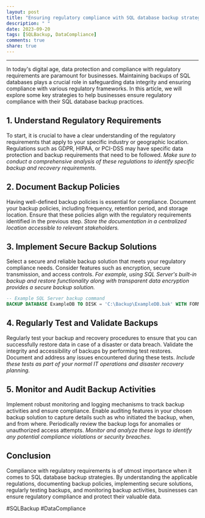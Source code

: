 ```yaml
---
layout: post
title: "Ensuring regulatory compliance with SQL database backup strategies"
description: " "
date: 2023-09-20
tags: [SQLBackup, DataCompliance]
comments: true
share: true
---
```

---

In today's digital age, data protection and compliance with regulatory requirements are paramount for businesses. Maintaining backups of SQL databases plays a crucial role in safeguarding data integrity and ensuring compliance with various regulatory frameworks. In this article, we will explore some key strategies to help businesses ensure regulatory compliance with their SQL database backup practices.

## 1. Understand Regulatory Requirements
To start, it is crucial to have a clear understanding of the regulatory requirements that apply to your specific industry or geographic location. Regulations such as GDPR, HIPAA, or PCI-DSS may have specific data protection and backup requirements that need to be followed. *Make sure to conduct a comprehensive analysis of these regulations to identify specific backup and recovery requirements.*

## 2. Document Backup Policies
Having well-defined backup policies is essential for compliance. Document your backup policies, including frequency, retention period, and storage location. Ensure that these policies align with the regulatory requirements identified in the previous step. *Store the documentation in a centralized location accessible to relevant stakeholders.*

## 3. Implement Secure Backup Solutions
Select a secure and reliable backup solution that meets your regulatory compliance needs. Consider features such as encryption, secure transmission, and access controls. *For example, using SQL Server's built-in backup and restore functionality along with transparent data encryption provides a secure backup solution.*

```sql
-- Example SQL Server backup command
BACKUP DATABASE ExampleDB TO DISK = 'C:\Backup\ExampleDB.bak' WITH FORMAT, COMPRESSION, ENCRYPTION(ALGORITHM = AES_256, SERVER CERTIFICATE = BackupCert);
```

## 4. Regularly Test and Validate Backups
Regularly test your backup and recovery procedures to ensure that you can successfully restore data in case of a disaster or data breach. Validate the integrity and accessibility of backups by performing test restores. Document and address any issues encountered during these tests. *Include these tests as part of your normal IT operations and disaster recovery planning.*

## 5. Monitor and Audit Backup Activities
Implement robust monitoring and logging mechanisms to track backup activities and ensure compliance. Enable auditing features in your chosen backup solution to capture details such as who initiated the backup, when, and from where. Periodically review the backup logs for anomalies or unauthorized access attempts. *Monitor and analyze these logs to identify any potential compliance violations or security breaches.*

## Conclusion
Compliance with regulatory requirements is of utmost importance when it comes to SQL database backup strategies. By understanding the applicable regulations, documenting backup policies, implementing secure solutions, regularly testing backups, and monitoring backup activities, businesses can ensure regulatory compliance and protect their valuable data.

#SQLBackup #DataCompliance
